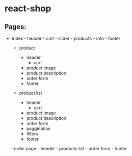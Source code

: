 # react-shop

## Pages:
 - index
		- header
			- cart
		- slider
		- products
		- info
		- footer

	- product
		- header
			- cart
		- product image
		- product description
		- order form
		- footer

	- product list
		- header
			- cart
		- product image
		- product description
		- order form
		- paggination
		- filters
		- footer

	-order page
		- header
		- products list
		- order form
		- footer